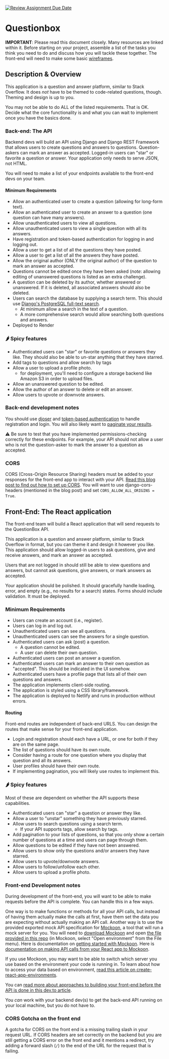 [![Review Assignment Due Date](https://classroom.github.com/assets/deadline-readme-button-8d59dc4de5201274e310e4c54b9627a8934c3b88527886e3b421487c677d23eb.svg)](https://classroom.github.com/a/GHQWGXUY)
# Questionbox

**IMPORTANT**: Please read this document closely. Many resources are linked within it. Before starting on your project, assemble a list of the tasks you think you need to do and discuss how you will tackle these together. The front-end will need to make some basic [wireframes](https://www.orbitmedia.com/blog/7-reasons-to-wireframe/#:~:text=for%20your%20website.-,Wireframes%20are%20simple%20black%20and%20white%20layouts%20that%20outline%20the,focusing%20on%20a%20site's%20structure).

## Description & Overview

This application is a question and answer platform, similar to Stack Overflow. It does _not_ have to be themed to code-related questions, though. Theming and design is up to you.

You may not be able to do ALL of the listed requirements. That is OK. Decide what the core functionality is and what you can wait to implement once you have the basics done.

### Back-end: The API

Backend devs will build an API using Django and Django REST Framework that allows users to create questions and answers to questions. Question-askers can mark an answer as accepted. Logged-in users can "star" or favorite a question or answer. Your application only needs to serve JSON, not HTML.

You will need to make a list of your endpoints available to the front-end devs on your team.

#### Minimum Requirements

- Allow an authenticated user to create a question (allowing for long-form text).
- Allow an authenticated user to create an answer to a question (one question can have many answers).
- Allow unauthenticated users to view all questions.
- Allow unauthenticated users to view a single question with all its answers.
- Have registration and token-based authentication for logging in and logging out.
- Allow a user to get a list of all the questions they have posted.
- Allow a user to get a list of all the answers they have posted.
- Allow the original author (ONLY the original author) of the question to mark an answer as accepted.
- Questions cannot be edited once they have been asked (_note_: allowing editing of unanswered questions is listed as an extra challenge).
- A question can be deleted by its author, whether answered or unanswered. If it is deleted, all associated answers should also be deleted.
- Users can search the database by supplying a search term. This should use [Django's PostgreSQL full-text search](https://docs.djangoproject.com/en/3.0/ref/contrib/postgres/search/).
    - At minimum allow a search in the text of a question.
    - A more comprehensive search would allow searching both questions and answers.
- Deployed to Render

### 🌶️ Spicy features

- Authenticated users can "star" or favorite questions or answers they like. They should also be able to un-star anything that they have starred.
- Add tags to questions and allow search by tags
- Allow a user to upload a profile photo.
    - for deployment, you'll need to configure a storage backend like Amazon S3 in order to upload files.
- Allow an unanswered question to be edited.
- Allow the author of an answer to delete or edit an answer.
- Allow users to upvote or downvote answers.

### Back-end development notes

You should use [djoser](https://djoser.readthedocs.io/en/latest/) and [token-based authentication](https://www.django-rest-framework.org/api-guide/authentication/#tokenauthentication) to handle registration and login. You will also likely want to [paginate your results](https://www.django-rest-framework.org/api-guide/pagination/#pagination).

⚠️ Be sure to test that you have implemented permissions-checking correctly for these endpoints. For example, your API should not allow a user who is not the question-asker to mark the answer to a question as accepted.

### CORS

CORS (Cross-Origin Resource Sharing) headers must be added to your responses for the front-end app to interact with your API. [Read this blog post to find out how to set up CORS](https://www.stackhawk.com/blog/django-cors-guide/). You will want to use django-cors-headers (mentioned in the blog post) and set `CORS_ALLOW_ALL_ORIGINS = True`.

## Front-End: The React application

The front-end team will build a React application that will send requests to the QuestionBox API.

This application is a question and answer platform, similar to Stack Overflow in format, but you can theme it and design it however you like. This application should allow logged-in users to ask questions, give and receive answers, and mark an answer as accepted. 

Users that are not logged in should still be able to view questions and answers, but cannot ask questions, give answers, or mark answers as accepted.

Your application should be polished. It should gracefully handle loading, error, and empty (e.g., no results for a search) states. Forms should include validation. It must be deployed. 

### Minimum Requirements

- Users can create an account (i.e., register).
- Users can log in and log out.
- Unauthenticated users can see all questions.
- Unauthenticated users can see the answers for a single question.
- Authenticated users can ask (post) a question.
    - A question cannot be edited.
    - A user can delete their own question.
- Authenticated users can post an answer a question.
- Authenticated users can mark an answer to their own question as "accepted". This should be indicated in the UI somehow.
- Authenticated users have a profile page that lists all of their own questions and answers.
- The application implements client-side routing.
- The application is styled using a CSS library/framework.
- The application is deployed to Netlify and runs in production without errors.

#### Routing

Front-end routes are independent of back-end URLS. You can design the routes that make sense for your front-end application.

- Login and registration should each have a URL, or one for both if they are on the same page.
- The list of questions should have its own route.
- Consider having a route for one question where you display that question and all its answers.
- User profiles should have their own route.
- If implementing pagination, you will likely use routes to implement this.

### 🌶️ Spicy features

Most of these are dependent on whether the API supports these capabilities.

- Authenticated users can "star" a question or answer they like.
- Allow a user to "unstar" something they have previously starred.
- Allow users to search questions using a search term.
    - If your API supports tags, allow search by tags.
- Add pagination to your lists of questions, so that you only show a certain number of questions at a time and users can page through them.
- Allow questions to be edited if they have not been answered.
- Allow users to show only the questions and/or answers they have starred.
- Allow users to upvote/downvote answers.
- Allow users to follow/unfollow each other.
- Allow users to upload a profile photo.

### Front-end Development notes

During development of the front-end, you will want to be able to make requests before the API is complete. You can handle this in a few ways.

One way is to make functions or methods for all your API calls, but instead of having them actually make the calls at first, have them set the data you are expecting without actually making an API call. Another way is to use the provided exported mock API specification for [Mockoon](https://mockoon.com/), a tool that will run a mock server for you. You will need to [download Mockoon](https://mockoon.com/download/) and open [the file provided in this repo](questionbox-mockoon.json) (in Mockoon, select "Open environment" from the File menu). Here is documentation on [getting started with Mockoon](https://mockoon.com/tutorials/getting-started/). Here is [documentation on making API calls from your React app to Mockoon](https://mockoon.com/tutorials/react-api-call-and-mocking/).

If you use Mockoon, you may want to be able to switch which server you use based on the environment your code is running in. To learn about how to access your data based on environment, [read this article on create-react-app-environments](https://medium.com/@tacomanator/environments-with-create-react-app-7b645312c09d).

You can [read more about approaches to building your front-end before the API is done in this dev.to article](https://dev.to/momentum/how-to-build-a-front-end-app-before-you-have-an-api-3ai3).

You _can_ work with your backend dev(s) to get the back-end API running on your local machine, but you do not have to.

### CORS Gotcha on the front end

A gotcha for CORS on the front end is a missing trailing slash in your request URL. If CORS headers are set correctly on the backend but you are still getting a CORS error on the front end and it mentions a redirect, try adding a forward slash (`/`) to the end of the URL for the request that is failing.
